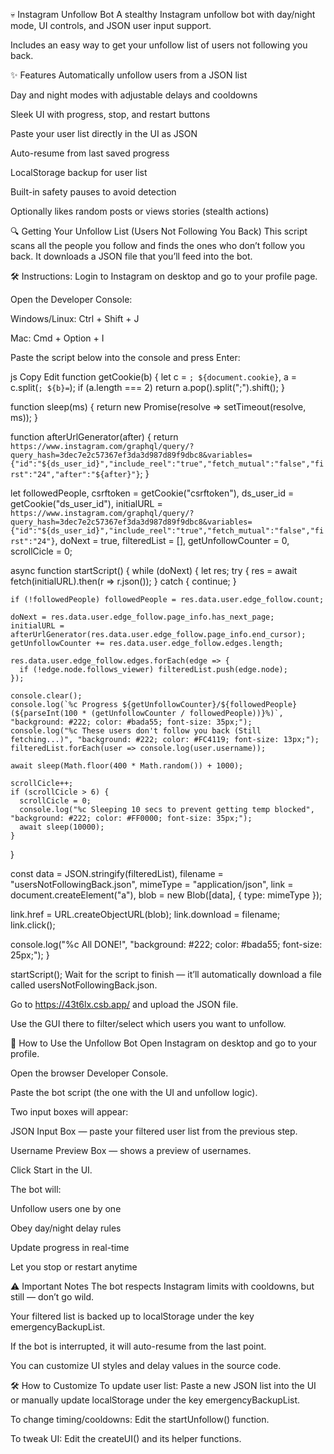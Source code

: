 💀 Instagram Unfollow Bot
A stealthy Instagram unfollow bot with day/night mode, UI controls, and JSON user input support.

Includes an easy way to get your unfollow list of users not following you back.

✨ Features
Automatically unfollow users from a JSON list

Day and night modes with adjustable delays and cooldowns

Sleek UI with progress, stop, and restart buttons

Paste your user list directly in the UI as JSON

Auto-resume from last saved progress

LocalStorage backup for user list

Built-in safety pauses to avoid detection

Optionally likes random posts or views stories (stealth actions)

🔍 Getting Your Unfollow List (Users Not Following You Back)
This script scans all the people you follow and finds the ones who don’t follow you back. It downloads a JSON file that you’ll feed into the bot.

🛠️ Instructions:
Login to Instagram on desktop and go to your profile page.

Open the Developer Console:

Windows/Linux: Ctrl + Shift + J

Mac: Cmd + Option + I

Paste the script below into the console and press Enter:

js
Copy
Edit
function getCookie(b) {
  let c = `; ${document.cookie}`,
      a = c.split(`; ${b}=`);
  if (a.length === 2) return a.pop().split(";").shift();
}

function sleep(ms) {
  return new Promise(resolve => setTimeout(resolve, ms));
}

function afterUrlGenerator(after) {
  return `https://www.instagram.com/graphql/query/?query_hash=3dec7e2c57367ef3da3d987d89f9dbc8&variables={"id":"${ds_user_id}","include_reel":"true","fetch_mutual":"false","first":"24","after":"${after}"}`;
}

let followedPeople,
    csrftoken = getCookie("csrftoken"),
    ds_user_id = getCookie("ds_user_id"),
    initialURL = `https://www.instagram.com/graphql/query/?query_hash=3dec7e2c57367ef3da3d987d89f9dbc8&variables={"id":"${ds_user_id}","include_reel":"true","fetch_mutual":"false","first":"24"}`,
    doNext = true,
    filteredList = [],
    getUnfollowCounter = 0,
    scrollCicle = 0;

async function startScript() {
  while (doNext) {
    let res;
    try {
      res = await fetch(initialURL).then(r => r.json());
    } catch {
      continue;
    }

    if (!followedPeople) followedPeople = res.data.user.edge_follow.count;

    doNext = res.data.user.edge_follow.page_info.has_next_page;
    initialURL = afterUrlGenerator(res.data.user.edge_follow.page_info.end_cursor);
    getUnfollowCounter += res.data.user.edge_follow.edges.length;

    res.data.user.edge_follow.edges.forEach(edge => {
      if (!edge.node.follows_viewer) filteredList.push(edge.node);
    });

    console.clear();
    console.log(`%c Progress ${getUnfollowCounter}/${followedPeople} (${parseInt(100 * (getUnfollowCounter / followedPeople))}%)`, "background: #222; color: #bada55; font-size: 35px;");
    console.log("%c These users don't follow you back (Still fetching...)", "background: #222; color: #FC4119; font-size: 13px;");
    filteredList.forEach(user => console.log(user.username));

    await sleep(Math.floor(400 * Math.random()) + 1000);

    scrollCicle++;
    if (scrollCicle > 6) {
      scrollCicle = 0;
      console.log("%c Sleeping 10 secs to prevent getting temp blocked", "background: #222; color: #FF0000; font-size: 35px;");
      await sleep(10000);
    }
  }

  const data = JSON.stringify(filteredList),
        filename = "usersNotFollowingBack.json",
        mimeType = "application/json",
        link = document.createElement("a"),
        blob = new Blob([data], { type: mimeType });

  link.href = URL.createObjectURL(blob);
  link.download = filename;
  link.click();

  console.log("%c All DONE!", "background: #222; color: #bada55; font-size: 25px;");
}

startScript();
Wait for the script to finish — it’ll automatically download a file called usersNotFollowingBack.json.

Go to https://43t6lx.csb.app/ and upload the JSON file.

Use the GUI there to filter/select which users you want to unfollow.

🤖 How to Use the Unfollow Bot
Open Instagram on desktop and go to your profile.

Open the browser Developer Console.

Paste the bot script (the one with the UI and unfollow logic).

Two input boxes will appear:

JSON Input Box — paste your filtered user list from the previous step.

Username Preview Box — shows a preview of usernames.

Click Start in the UI.

The bot will:

Unfollow users one by one

Obey day/night delay rules

Update progress in real-time

Let you stop or restart anytime

⚠️ Important Notes
The bot respects Instagram limits with cooldowns, but still — don’t go wild.

Your filtered list is backed up to localStorage under the key emergencyBackupList.

If the bot is interrupted, it will auto-resume from the last point.

You can customize UI styles and delay values in the source code.

🛠️ How to Customize
To update user list: Paste a new JSON list into the UI or manually update localStorage under the key emergencyBackupList.

To change timing/cooldowns: Edit the startUnfollow() function.

To tweak UI: Edit the createUI() and its helper functions.

